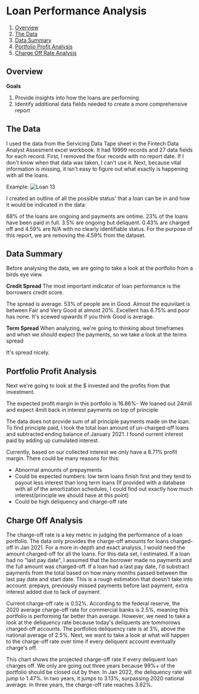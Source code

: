 # Loan Performance Analysis

1. [Overview](#overview)
2. [The Data](#the-data)
3. [Data Summary](#data-summary)
4. [Portfolio Profit Analysis](#portfolio-profit-analysis)
5. [Charge Off Rate Analysis](#charge-off-rate-analysis)

## Overview <a name="overview"></a>
**Goals**
1. Provide insights into how the loans are performing
2. Identify additional data fields needed to create a more comprehensive report

## The Data <a name="the-data"></a>
I used the data from the Servicing Data Tape sheet in the Fintech Data Analyst Assesment excel workbook. It had 19999 records and 27 data fields for each record. First, I removed the four records with no report date. If I don't know when that data was taken, I can't use it. Next, because vital information is missing, it isn't easy to figure out what exactly is happening with all the loans.

Example:
![Loan 13](https://user-images.githubusercontent.com/74626307/122024127-24231700-cd96-11eb-82a4-454f1611fa2c.png)

  
I created an outline of all the possible status' that a loan can be in and how it would be indicated in the data:
  
<INSERT TABLE WITH BREAKDOWN>
  
<INSERT CHART>
  
68% of the loans are ongoing and payments are ontime. 23% of the loans have been paid in full. 3.5% are ongoing but deliquent. 0.43% are charged off and 4.59% are N/A with no clearly identifiable status. For the purpose of this report, we are removing the 4.59% from the dataset. 

## Data Summary <a name="data-summary"></a>
Before analysing the data, we are going to take a look at the portfolio from a birds eye view.
  
**Credit Spread**
The most important indicator of loan performance is the borrowers credit score.

<INSERT CREDIT SPREAD TABLE>
<INSERT PORTFOLIO CREDIT SPREAD CHART>
  
The spread is average. 53% of people are in Good. Almost the equivilant is between Fair and Very Good at almost 20%. Excellent has 6.75% and poor has none. It's scewed upwards if you think Good is average.
 
**Term Spread**
When analyzing, we're going to thinking about timeframes and when we should expect the payments, so we take a look at the terms spread
  
<INSERT TERMS CHART>
  
It's spread nicely. <INSERT ANOTHER COMMENT>
  
## Portfolio Profit Analysis <a name="portfolio-profit-analysis"></a>
Next we're going to look at the $ invested and the profits from that investment.

<INSERT TABLE WITH EXPECTED COLLECTIONS>

The expected profit margin in this portfolio is 16.86%- We loaned out 24mill and expect 4mill back in interest payments on top of principle
  
<INSERT TABLE WITH CURRENT COLLECTIONS>
 
The data does not provide sum of all principle payments made on the loan. To find principle paid, I took the total loan amount of un-charged-off loans and subtracted ending balance of January 2021. I found current interest paid by adding up cumulated interest.
  
<INSERT TABLE WITH BOTH COLLECTIONS>
<INSERT GRAPH WITH BOTH COLLECTIONS>

Currently, based on our collected interest we only have a 8.71% profit margin. There could be many reasons for this:
  - Abnormal amounts of prepayments
  - Could be expected numbers: low term loans finish first and they tend to payout less interest than long term loans (If provided with a database with all of the amortization schedules, I could find out exactly how much interest/principle we should have at this point)
  - Could be high deliquency and charge-off rate

  
## Charge Off Analysis <a name="charge-off-rate-analysis"></a>
The charge-off rate is a key metric in judging the performance of a loan portfolio. The data only provides the charge-off amounts for loans charged-off in Jan 2021. For a more in-depth and exact analysis, I would need the amount charged-off for all the loans. For this data set, I estimated. If a loan had no "last pay date", I assumed that the borrower made no payments and the full amount was charged-off. If a loan had a last pay date, I'd substract payments from the total based on how many months passed between the last pay date and start date. This is a rough estimation that doesn't take into account: prepays, previously missed payments before last payment, extra interest added due to lack of payment. 

<INSERT TABLE WITH CHARGE-OFF RATE AND DELIQUENCY RATE>
 
Current charge-off rate is 0.52%. According to the federal reserve, the 2020 average charge-off rate for commercial banks is 2.5%, meaning this portfolio is performing far better than average. However, we need to take a look at the deliquency rate because today's deliquents are tommorows charged-off accounts. The portfolios deliquency rate is at 3%, above the national average of 2.5%. Next, we want to take a look at what will happen to the charge-off rate over time if every deliquent account eventually charge's off.
  
<INSERT CHARGE OFF RATE GRAPH>
  
This chart shows the projected charge-off rate if every deliquent loan charges off. We only are going out three years because 99%+ of the portfolio should be closed out by then. In Jan 2022, the deliquency rate will jump to 1.47%. In two years, it jumps to 3.13%, surpassing 2020 national average. In three years, the charge-off rate reaches 3.62%. 
